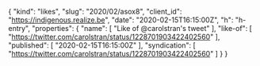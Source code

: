 {
  "kind": "likes",
  "slug": "2020/02/asox8",
  "client_id": "https://indigenous.realize.be",
  "date": "2020-02-15T16:15:00Z",
  "h": "h-entry",
  "properties": {
    "name": [
      "Like of @carolstran's tweet"
    ],
    "like-of": [
      "https://twitter.com/carolstran/status/1228701903422402560"
    ],
    "published": [
      "2020-02-15T16:15:00Z"
    ],
    "syndication": [
      "https://twitter.com/carolstran/status/1228701903422402560"
    ]
  }
}
